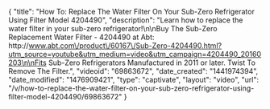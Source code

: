 {
    "title": "How To: Replace The Water Filter On Your Sub-Zero Refrigerator Using Filter Model 4204490",
    "description": "Learn how to replace the water filter in your sub-zero refrigerator!\n\nBuy The Sub-Zero Replacement Water Filter - 4204490 at Abt: http:\/\/www.abt.com\/product\/60167\/Sub-Zero-4204490.html?utm_source=youtube&utm_medium=video&utm_campaign=4204490_20160203\n\nFits Sub-Zero Refrigerators Manufactured in 2011 or later. Twist To Remove The Filter.",
    "videoid": "69863672",
    "date_created": "1441974394",
    "date_modified": "1476909421",
    "type": "captivate",
    "layout": "video",
    "url": "\/v\/how-to-replace-the-water-filter-on-your-sub-zero-refrigerator-using-filter-model-4204490\/69863672"
}